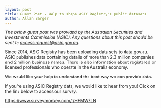 ```yaml
---
layout: post
title: Guest Post - Help to shape ASIC Registry's public datasets
author: Allan Barger
---
```


<p><em>The below guest post was provided by the Australian Securities and Investments Commission (ASIC). Any questions about this post should be sent to <a href="mailto:access.request@asic.gov.au" class="spamspan">access.request@asic.gov.au</a>.&nbsp;</em></p>
<p>Since 2014, ASIC Registry has been uploading data sets to data.gov.au. ASIC publishes data containing details of more than 2.3 million companies and 2 million business names. There is also information about registered or licensed professionals who operate in the Australia economy.&nbsp;</p>
<p>We would like your help to understand the best way we can provide data.&nbsp;</p>
<p>If you're using ASIC Registry data, we would like to hear from you! Click on the link below to access our survey.</p>
<p><a href="https://www.surveymonkey.com/r/HFMW7LN">https://www.surveymonkey.com/r/HFMW7LN</a></p>


